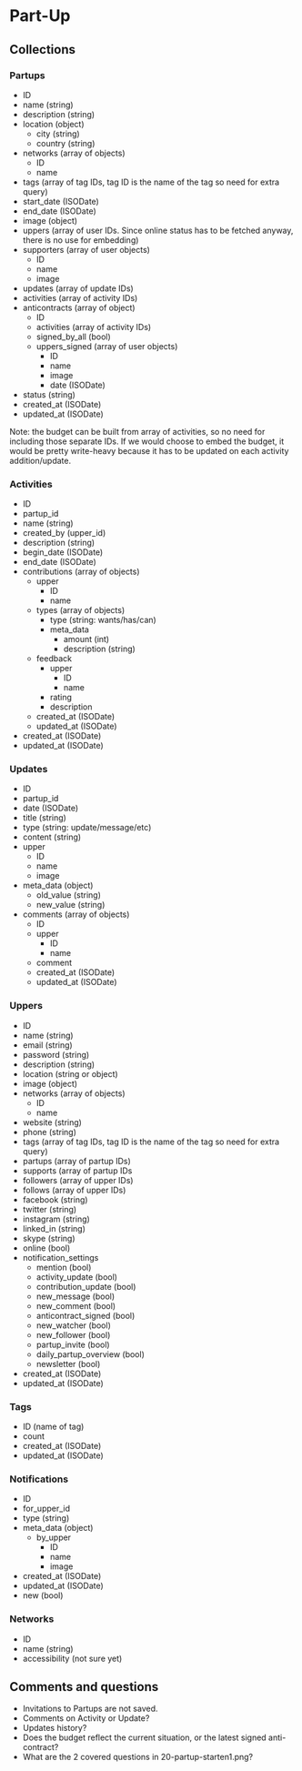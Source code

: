 Part-Up
=======

## Collections

### Partups
- ID
- name (string)
- description (string)
- location (object)
    - city (string)
    - country (string)
- networks (array of objects)
    - ID
    - name
- tags (array of tag IDs, tag ID is the name of the tag so need for extra query)
- start_date (ISODate)
- end_date (ISODate)
- image (object)
- uppers (array of user IDs. Since online status has to be fetched anyway, there is no use for embedding) 
- supporters (array of user objects)
    - ID
    - name
    - image
- updates (array of update IDs)
- activities (array of activity IDs)
- anticontracts (array of object)
    - ID
    - activities (array of activity IDs)
    - signed_by_all (bool)
    - uppers_signed (array of user objects)
        - ID
        - name
        - image
        - date (ISODate)
- status (string)
- created_at (ISODate)
- updated_at (ISODate)

Note: the budget can be built from array of activities, so no need for including those separate IDs.
If we would choose to embed the budget, it would be pretty write-heavy because it has to be updated on each activity addition/update.

### Activities
- ID
- partup_id
- name (string)
- created_by (upper_id)
- description (string)
- begin_date (ISODate)
- end_date (ISODate)
- contributions (array of objects)
    - upper
        - ID
        - name
    - types (array of objects)
        - type (string: wants/has/can)
        - meta_data
            - amount (int)
            - description (string)
    - feedback
        - upper
            - ID
            - name
        - rating
        - description
    - created_at (ISODate)
    - updated_at (ISODate)
- created_at (ISODate)
- updated_at (ISODate)

### Updates
- ID
- partup_id
- date (ISODate)
- title (string)
- type (string: update/message/etc)
- content (string)
- upper 
    - ID
    - name
    - image
- meta_data (object)
    - old_value (string)
    - new_value (string)
- comments (array of objects)
    - ID
    - upper
        - ID
        - name
    - comment
    - created_at (ISODate)
    - updated_at (ISODate)

### Uppers
- ID
- name (string)
- email (string)
- password (string)
- description (string)
- location (string or object)
- image (object)
- networks (array of objects)
    - ID
    - name
- website (string)
- phone (string)
- tags (array of tag IDs, tag ID is the name of the tag so need for extra query)
- partups (array of partup IDs)
- supports (array of partup IDs
- followers (array of upper IDs)
- follows (array of upper IDs)
- facebook (string)
- twitter (string)
- instagram (string)
- linked_in (string)
- skype (string)
- online (bool)
- notification_settings
    - mention (bool)
    - activity_update (bool)
    - contribution_update (bool)
    - new_message (bool)
    - new_comment (bool)
    - anticontract_signed (bool)
    - new_watcher (bool)
    - new_follower (bool)
    - partup_invite (bool)
    - daily_partup_overview (bool)
    - newsletter (bool)
- created_at (ISODate)
- updated_at (ISODate)

### Tags
- ID (name of tag)
- count
- created_at (ISODate)
- updated_at (ISODate)

### Notifications
- ID
- for_upper_id
- type (string)
- meta_data (object)
    - by_upper
        - ID
        - name
        - image
- created_at (ISODate)
- updated_at (ISODate)
- new (bool)

### Networks
- ID
- name (string)
- accessibility (not sure yet)



## Comments and questions
- Invitations to Partups are not saved.
- Comments on Activity or Update?
- Updates history?
- Does the budget reflect the current situation, or the latest signed anti-contract? 
- What are the 2 covered questions in 20-partup-starten1.png? 
